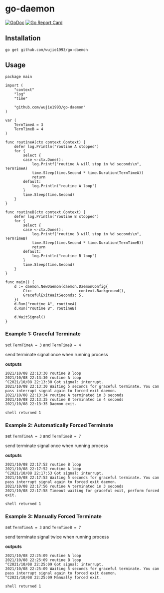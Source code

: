 # go-daemon

[![GoDoc](https://godoc.org/github.com/wujie1993/go-daemon?status.svg)](https://godoc.org/github.com/wujie1993/go-daemon)
[![Go Report Card](https://goreportcard.com/badge/github.com/wujie1993/go-daemon)](https://goreportcard.com/report/github.com/wujie1993/go-daemon)

## Installation

```
go get github.com/wujie1993/go-daemon
```

## Usage

```
package main

import (
	"context"
	"log"
	"time"

	"github.com/wujie1993/go-daemon"
)

var (
	TermTimeA = 3
	TermTimeB = 4
)

func routineA(ctx context.Context) {
	defer log.Println("routine A stopped")
	for {
		select {
		case <-ctx.Done():
			log.Printf("routine A will stop in %d seconds\n", TermTimeA)
			time.Sleep(time.Second * time.Duration(TermTimeA))
			return
		default:
			log.Println("routine A loop")
		}
		time.Sleep(time.Second)
	}
}

func routineB(ctx context.Context) {
	defer log.Println("routine B stopped")
	for {
		select {
		case <-ctx.Done():
			log.Printf("routine B will stop in %d seconds\n", TermTimeB)
			time.Sleep(time.Second * time.Duration(TermTimeB))
			return
		default:
			log.Println("routine B loop")
		}
		time.Sleep(time.Second)
	}
}

func main() {
	d := daemon.NewDaemon(daemon.DaemonConfig{
		Ctx:                     context.Background(),
		GracefulExitWaitSeconds: 5,
	})
	d.Run("routine A", routineA)
	d.Run("routine B", routineB)

	d.WaitSignal()
}
```

### Example 1: Graceful Terminate

set `TermTimeA = 3` and `TermTimeB = 4`

send terminate signal once when running process

**outputs**

```
2021/10/08 22:13:30 routine B loop
2021/10/08 22:13:30 routine A loop
^C2021/10/08 22:13:30 Got signal: interrupt.
2021/10/08 22:13:30 Waiting 5 seconds for graceful terminate. You can pass interrupt signal again to forced exit daemon.
2021/10/08 22:13:34 routine A terminated in 3 seconds
2021/10/08 22:13:35 routine B terminated in 4 seconds
2021/10/08 22:13:35 Daemon exit.

shell returned 1
```

### Example 2: Automatically Forced Terminate

set `TermTimeA = 3` and `TermTimeB = 7`

send terminate signal once when running process

**outputs**

```
2021/10/08 22:17:52 routine B loop
2021/10/08 22:17:52 routine A loop
^C2021/10/08 22:17:53 Got signal: interrupt.
2021/10/08 22:17:53 Waiting 5 seconds for graceful terminate. You can pass interrupt signal again to forced exit daemon.
2021/10/08 22:17:56 routine A terminated in 3 seconds
2021/10/08 22:17:58 Timeout waiting for graceful exit, perform forced exit.

shell returned 1
```

### Example 3: Manually Forced Terminate

set `TermTimeA = 3` and `TermTimeB = 7`

send terminate signal twice when running process

**outputs**

```
2021/10/08 22:25:09 routine A loop
2021/10/08 22:25:09 routine B loop
^C2021/10/08 22:25:09 Got signal: interrupt.
2021/10/08 22:25:09 Waiting 5 seconds for graceful terminate. You can pass interrupt signal again to forced exit daemon.
^C2021/10/08 22:25:09 Manually forced exit.

shell returned 1
```
